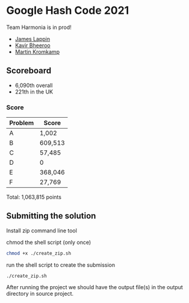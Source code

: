 # Google Hash Code 2021

Team Harmonia is in prod!

- [James Lappin](https://github.com/James-Lappin)
- [Kavir Bheeroo](https://github.com/kavir-bheeroo)
- [Martin Kromkamp](https://github.com/mkromkamp)

## Scoreboard

- 6,090th overall
- 221th in the UK

### Score

| Problem | Score |
|---|---|
| A | 1,002 |
| B | 609,513 |
| C | 57,485 |
| D | 0 |
| E | 368,046 |
| F | 27,769 |

Total: 1,063,815 points

## Submitting the solution

Install zip command line tool

chmod the shell script (only once)
``` bash
chmod +x ./create_zip.sh
```

run the shell script to create the submission
```
./create_zip.sh
```

After running the project we should have the output file(s) in the output directory in source project.

